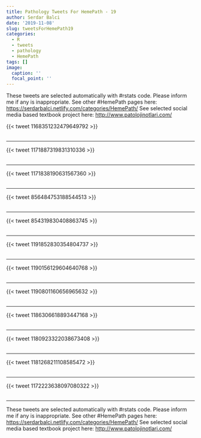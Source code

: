```yaml
---
title: Pathology Tweets For HemePath - 19
author: Serdar Balci
date: '2019-11-08'
slug: tweetsForHemePath19
categories:
  - R
  - tweets
  - pathology
  - HemePath
tags: []
image:
  caption: ''
  focal_point: ''
---
```



These tweets are selected automatically with #rstats code. Please inform me if any is inappropriate.
See other #HemePath pages here: https://serdarbalci.netlify.com/categories/HemePath/ 
See selected social media based textbook project here: http://www.patolojinotlari.com/

{{< tweet 1168351232479649792 >}}
<br>
<br>
<hr>
{{< tweet 1171887319831310336 >}}
<br>
<br>
<hr>
{{< tweet 1171838190631567360 >}}
<br>
<br>
<hr>
{{< tweet 856484753188544513 >}}
<br>
<br>
<hr>
{{< tweet 854319830408863745 >}}
<br>
<br>
<hr>
{{< tweet 1191852830354804737 >}}
<br>
<br>
<hr>
{{< tweet 1190156129604640768 >}}
<br>
<br>
<hr>
{{< tweet 1190801160656965632 >}}
<br>
<br>
<hr>
{{< tweet 1186306618893447168 >}}
<br>
<br>
<hr>
{{< tweet 1180923322038673408 >}}
<br>
<br>
<hr>
{{< tweet 1181268211108585472 >}}
<br>
<br>
<hr>
{{< tweet 1172223638097080322 >}}
<br>
<br>
<hr>


These tweets are selected automatically with #rstats code. Please inform me if any is inappropriate.
See other #HemePath pages here: https://serdarbalci.netlify.com/categories/HemePath/ 
See selected social media based textbook project here: http://www.patolojinotlari.com/
